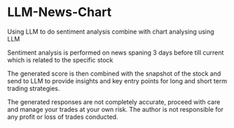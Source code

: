 # LLM-News-Chart
Using LLM to do sentiment analysis combine with chart analysing using LLM 

Sentiment analysis is performed on news spaning 3 days before till current which is related to the specific stock

The generated score is then combined with the snapshot of the stock and send to LLM to provide insights and key entry points for long and short term trading strategies.

The generated responses are not completely accurate, proceed with care and manage your trades at your own risk. The author is not responsible for any profit or loss of trades conducted.
